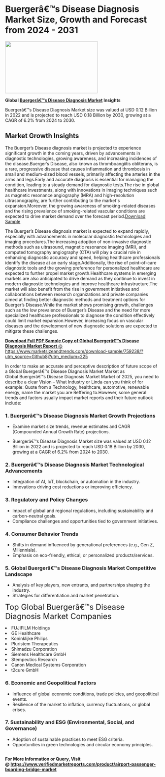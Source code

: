 <H1>Buergerâ€™s Disease Diagnosis Market Size, Growth and Forecast from 2024 - 2031</H1><img class="aligncenter size-medium wp-image-584254" src="https://thirdeyenews.in/wp-content/uploads/2024/09/Global-Market-Research-300x168.jpeg" alt="" width="300" height="168" /><p><strong>Global&nbsp;<a href="https://www.marketsizeandtrends.com/download-sample/759238/?utm_source=Github8j?utm_medium=225">Buergerâ€™s Disease Diagnosis Market</a> Insights</strong></p><p>Buergerâ€™s Disease Diagnosis Market size was valued at USD 0.12 Billion in 2022 and is projected to reach USD 0.18 Billion by 2030, growing at a CAGR of 6.2% from 2024 to 2030.</p><p><h2>Market Growth Insights</h2> <p>The Buerger’s Disease diagnosis market is projected to experience significant growth in the coming years, driven by advancements in diagnostic technologies, growing awareness, and increasing incidences of the disease.Buerger’s Disease, also known as thromboangiitis obliterans, is a rare, progressive disease that causes inflammation and thrombosis in small and medium-sized blood vessels, primarily affecting the arteries in the arms and legs.Early and accurate diagnosis is essential for managing the condition, leading to a steady demand for diagnostic tests.The rise in global healthcare investments, along with innovations in imaging techniques such as magnetic resonance angiography (MRA) and high-resolution ultrasonography, are further contributing to the market's expansion.Moreover, the growing awareness of smoking-related diseases and the rising prevalence of smoking-related vascular conditions are expected to drive market demand over the forecast period.<a href="#">Download Sample</a></p> <p>The Buerger’s Disease diagnosis market is expected to expand rapidly, especially with advancements in molecular diagnostic technologies and imaging procedures.The increasing adoption of non-invasive diagnostic methods such as ultrasound, magnetic resonance imaging (MRI), and computed tomography angiography (CTA) will play a crucial role in enhancing diagnostic accuracy and speed, helping healthcare professionals identify the disease at an early stage.Additionally, the rise of point-of-care diagnostic tools and the growing preference for personalized healthcare are expected to further propel market growth.Healthcare systems in emerging markets are also anticipated to drive demand as they continue to invest in modern diagnostic technologies and improve healthcare infrastructure.The market will also benefit from the rise in government initiatives and collaborations between research organizations and private companies aimed at finding better diagnostic methods and treatment options for Buerger’s Disease.While the market shows promising growth, challenges such as the low prevalence of Buerger’s Disease and the need for more specialized healthcare professionals to diagnose the condition effectively could limit market expansion.However, increasing focus on vascular diseases and the development of new diagnostic solutions are expected to mitigate these challenges.<a href="#"></p><p><span class=""><strong>Download Full PDF Sample Copy of Global Buergerâ€™s Disease Diagnosis Market Report</strong> @ <a href="https://www.marketsizeandtrends.com/download-sample/759238/?utm_source=Github8j?utm_medium=225" target="_blank">https://www.marketsizeandtrends.com/download-sample/759238/?utm_source=Github8j?utm_medium=225</a></span></p><p>In order to make an accurate and perceptive description of future scope of a Global&nbsp;Buergerâ€™s Disease Diagnosis Market Market as Global&nbsp;Buergerâ€™s Disease Diagnosis Market Market of 2025, you need to describe a clear Vision &ndash; What Industry or Linda can you think of for example: Quote from a Technology, healthcare, automotive, renewable energy, name the market you are Reffering to.However, some general trends and factors usually impact market reports and their future outlook include:</p><h3>1.&nbsp;<strong>Buergerâ€™s Disease Diagnosis Market Growth Projections</strong></h3><ul><li>Examine market size trends, revenue estimates and CAGR (Compounded Annual Growth Rate) projections.</li><li><p>Buergerâ€™s Disease Diagnosis Market size was valued at USD 0.12 Billion in 2022 and is projected to reach USD 0.18 Billion by 2030, growing at a CAGR of 6.2% from 2024 to 2030.</p></li></ul><h3>2.&nbsp;<strong>Buergerâ€™s Disease Diagnosis Market Technological Advancements</strong></h3><ul><li>Integration of AI, IoT, blockchain, or automation in the industry.</li><li>Innovations driving cost reductions or improving efficiency.</li></ul><h3>3.&nbsp;<strong>Regulatory and Policy Changes</strong></h3><ul><li>Impact of global and regional regulations, including sustainability and carbon-neutral goals.</li><li>Compliance challenges and opportunities tied to government initiatives.</li></ul><h3>4.&nbsp;<strong>Consumer Behavior Trends</strong></h3><ul><li>Shifts in demand influenced by generational preferences (e.g., Gen Z, Millennials).</li><li>Emphasis on eco-friendly, ethical, or personalized products/services.</li></ul><h3>5.&nbsp;<strong>Global Buergerâ€™s Disease Diagnosis Market Competitive Landscape</strong></h3><ul><li>Analysis of key players, new entrants, and partnerships shaping the industry.</li><li>Strategies for differentiation and market penetration.</li></ul><p data-pm-slice="1 1 []"><span style="color: inherit; font-family: inherit; font-size: 25px;">Top Global Buergerâ€™s Disease Diagnosis Market Companies</span></p><div class="" data-test-id=""><p><li>FUJIFILM Holdings</li><li> GE Healthcare</li><li> Koninklijke Philips</li><li> Pluristem Therapeutics</li><li> Shimadzu Corporation</li><li> Siemens Healthcare GmbH</li><li> Stempeutics Research</li><li> Canon Medical Systems Corporation</li><li> t2cure GmbH</li></p></div><h3>6.&nbsp;<strong>Economic and Geopolitical Factors</strong></h3><ul><li>Influence of global economic conditions, trade policies, and geopolitical events.</li><li>Resilience of the market to inflation, currency fluctuations, or global crises.</li></ul><h3>7.&nbsp;<strong>Sustainability and ESG (Environmental, Social, and Governance)</strong></h3><ul><li>Adoption of sustainable practices to meet ESG criteria.</li><li>Opportunities in green technologies and circular economy principles.</li></ul><h2><strong style="font-size: 14px;">For More Information or Query, Visit @&nbsp;</strong><a style="background-color: #ffffff; font-size: 14px;" href="https://www.marketsizeandtrends.com/report/buerger-s-disease-diagnosis-market/" target="_blank">https://www.verifiedmarketreports.com/product/airport-passenger-boarding-bridge-market</a></h2>